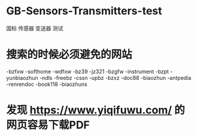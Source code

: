 ﻿# GB-Sensors-Transmitters-test

国标 传感器 变送器 测试

# 搜索的时候必须避免的网站
 -bzfxw -softhome -wdfxw -bz39 -jz321 -bzgfw -instrument -bzpt -yunbiaozhun -ndls -freebz -cssn -upbz -bzxz -doc88 -biaozhun -antpedia -renrendoc -book118 -biaozhuns


# 发现 https://www.yiqifuwu.com/ 的网页容易下载PDF
